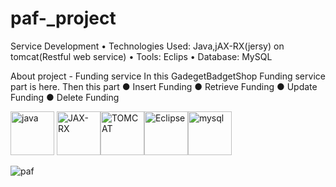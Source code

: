 # paf-_project

Service Development
•	Technologies Used: Java,jAX-RX(jersy) on tomcat(Restful web service)
•	Tools: Eclips
•	Database: MySQL

About project - Funding service 
                In this GadegetBadgetShop Funding service part is here. 
                Then this part 
                     ● Insert Funding
                     ● Retrieve Funding
                     ● Update Funding
                     ● Delete Funding

<img src="https://images.app.goo.gl/qQ1DMxScKG7U6LNK8" alt="java" width="70" height="70"/> <img src="https://images.app.goo.gl/Bds7WSCbKVPiK21cA" alt="JAX-RX" width="70" height="70"/><img src="https://images.app.goo.gl/QBfxHWS3kkv2DUkNA" alt="TOMCAT" width="70" height="70"/><img src="https://images.app.goo.gl/7bUHn62aWGn4PfPi8" alt="Eclipse" width="70" height="70"/><img src="https://images.app.goo.gl/WwFSjvdKFiZJEbR16" alt="mysql" width="70" height="70"/>


![paf](https://user-images.githubusercontent.com/57107463/118290658-4bb36500-b4f4-11eb-8185-597ce34262d7.PNG)
